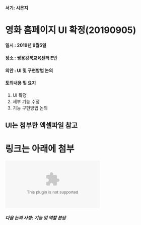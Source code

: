 #### 서기: 시은지
# 영화 홈페이지 UI 확정(20190905)

#### 일시 : 2019년 9월5일
#### 장소 : 쌍용강북교육센터 E반
#### 의안 : UI 및 구현방법 논의

#### 토의내용 및 요지
1. UI 확정
3. 세부 기능 수정 
2. 기능 구현방법 논의

## UI는 첨부한 엑셀파일 참고
# 링크는 아래에 첨부

![UI](https://github.com/HR-Kim/SUNNYSIDE3/blob/master/DOC/UI.xlsx)

#### *다음 논의 사항: 기능 및 역할 분담*


